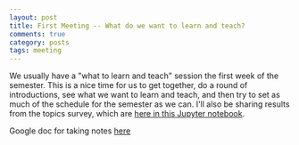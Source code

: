 ```yaml
---
layout: post
title: First Meeting -- What do we want to learn and teach?
comments: true
category: posts
tags: meeting
---
```


We usually have a "what to learn and teach" session the first week of the semester. This is a nice time for us to get together, do a round of introductions, see what we want to learn and teach, and then try to set as much of the schedule for the semester as we can. I'll also be sharing results from the topics survey, which are [here in this Jupyter notebook](https://github.com/thehackerwithin/berkeley/blob/master/code_examples/survey_f17/survey.ipynb).

Google doc for taking notes [here](https://docs.google.com/document/d/1OrRQOFhoBZy8BCmCuPU2wLV2lmuGFcU0ojS8dQ86HJQ/edit)
